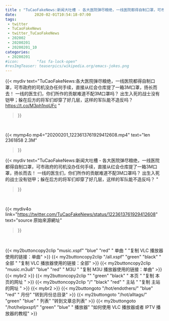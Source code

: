 ```yaml
---
title : "TuCaoFakeNews:新闻大吐槽 - 各大医院弹尽粮绝，一线医院都得自制口罩，可市政府的司机没办任何手续，直接从红会仓库提了一箱3M口罩，扬长而去！  一线的医生们，你们所作的贡献难道不配3M口罩吗？ 出生入死的战士没有铠甲；躲在后方的将军们却穿了好几层，这样的军队能不造反吗？ "
date:        2020-02-01T10:54:18-07:00
tags:
 - twitter
 - TuCaoFakeNews
 - twitter_TuCaoFakeNews
 - 202002
 - 20200201
 - 20200201_10
categories:
 - 20200201
#icon:        "fas fa-lock-open"
#resImgTeaser: teaserpics/wikipedia.org/emacs-jokes.png
---
```


{{< mydiv text="TuCaoFakeNews:各大医院弹尽粮绝，一线医院都得自制口罩，可市政府的司机没办任何手续，直接从红会仓库提了一箱3M口罩，扬长而去！  一线的医生们，你们所作的贡献难道不配3M口罩吗？ 出生入死的战士没有铠甲；躲在后方的将军们却穿了好几层，这样的军队能不造反吗？ https://t.co/M3ph1nqUFc "
>}}
<br>


{{< mymp4o mp4="20200201_1223613761929412608.mp4"
text="len 2361858    2.3M"
>}}


{{< mydiv text="TuCaoFakeNews:新闻大吐槽 - 各大医院弹尽粮绝，一线医院都得自制口罩，可市政府的司机没办任何手续，直接从红会仓库提了一箱3M口罩，扬长而去！  一线的医生们，你们所作的贡献难道不配3M口罩吗？ 出生入死的战士没有铠甲；躲在后方的将军们却穿了好几层，这样的军队能不造反吗？ "
>}}
<br>

{{< mydiv4o link="https://twitter.com/TuCaoFakeNews/status/1223613761929412608"
text="source 原始來源網址"
>}}


<br>



{{< my2buttoncopy2clip "music.xspf"        "blue"   "red"    " 单曲 "  "复制 VLC 播放器使用的链接：单曲" >}} {{< my2buttoncopy2clip "/all.xspf"         "green"  "black"  " 全部 "  "复制 VLC 播放器使用的链接：全部" >}} {{< my2buttoncopy2clip "music.m3u8"        "blue"   "red"    " M3U  "    "复制 M3U 播放器使用的链接：单曲" >}} {{< mybr2 >}} {{< my2buttoncopy2clip ""                  "green"  "black"  " 本页 "    "复制 本页的网址 " >}} {{< my2buttoncopy2clip "/"                 "black"  "red"    " 主站 "    "复制 主站的网址 " >}} {{< mybr2 >}} {{< my2buttongoto      "/hot/endothers/"   "blue"   "red"    " 月份"   "转到月份总目录" >}} {{< my2buttongoto      "/hot/alltags/"     "green"  "blue"   " 列表"   "转到文章总列表" >}} {{< my2buttongoto      "/hot/helpxspf/"    "green"  "blue"   " 播放器" "如何使用 VLC 播放器或者 IPTV 播放器的教程" >}} 
